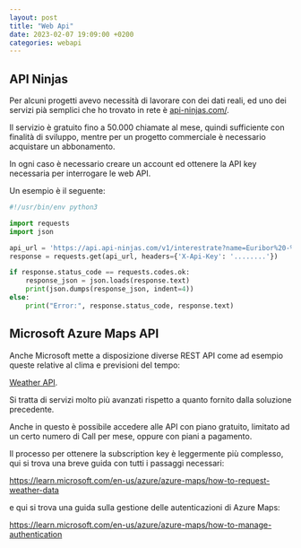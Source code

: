 ```yaml
---
layout: post
title: "Web Api"
date: 2023-02-07 19:09:00 +0200
categories: webapi
---
```


## API Ninjas

Per alcuni progetti avevo necessità di lavorare con dei dati reali,
ed uno dei servizi pià semplici che ho trovato in rete è
[api-ninjas.com/](https://api-ninjas.com/).

Il servizio è gratuito fino a 50.000 chiamate al mese, quindi
sufficiente con finalità di sviluppo, mentre per un progetto
commerciale è necessario acquistare un abbonamento.

In ogni caso è necessario creare un account ed ottenere la
API key necessaria per interrogare le web API.

Un esempio è il seguente:

```python
#!/usr/bin/env python3

import requests
import json

api_url = 'https://api.api-ninjas.com/v1/interestrate?name=Euribor%20-%203%20months'
response = requests.get(api_url, headers={'X-Api-Key': '........'})

if response.status_code == requests.codes.ok:
    response_json = json.loads(response.text)
    print(json.dumps(response_json, indent=4))
else:
    print("Error:", response.status_code, response.text)
```

## Microsoft Azure Maps API

Anche Microsoft mette a disposizione diverse REST API come ad esempio
queste relative al clima e previsioni del tempo:

[Weather API](https://learn.microsoft.com/en-us/rest/api/maps/weather).

Si tratta di servizi molto più avanzati rispetto a quanto fornito dalla
soluzione precedente.

Anche in questo è possibile accedere alle API con piano gratuito, limitato
ad un certo numero di Call per mese, oppure con piani a pagamento.

Il processo per ottenere la subscription key è leggermente più complesso,
qui si trova una breve guida con tutti i passaggi necessari:

https://learn.microsoft.com/en-us/azure/azure-maps/how-to-request-weather-data

e qui si trova una guida sulla gestione delle autenticazioni di Azure Maps:

https://learn.microsoft.com/en-us/azure/azure-maps/how-to-manage-authentication

